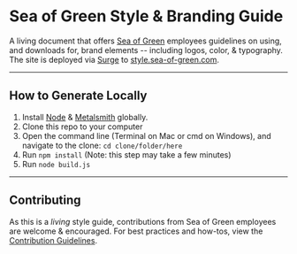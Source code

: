 # Sea of Green Style & Branding Guide

A living document that offers [Sea of Green](http://sea-of-green.com) employees guidelines on using, and downloads for, brand elements -- including logos, color, & typography. The site is deployed via [Surge](http://surge.sh) to [style.sea-of-green.com](http://style.sea-of-green.com).

***

## How to Generate Locally

1. Install [Node](http://nodejs.org) & [Metalsmith](http://metalsmith.io) globally.
2. Clone this repo to your computer
3. Open the command line (Terminal on Mac or cmd on Windows), and navigate to the clone: ```cd clone/folder/here```
4. Run ```npm install``` (Note: this step may take a few minutes)
5. Run ```node build.js```

***

## Contributing

As this is a *living* style guide, contributions from Sea of Green employees are welcome & encouraged. For best practices and how-tos, view the [Contribution Guidelines](CONTRIBUTING.md).
